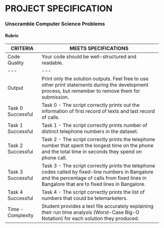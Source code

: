 # PROJECT SPECIFICATION

### Unscramble Computer Science Problems

#### Rubric

| CRITERIA | MEETS SPECIFICATIONS |
| --- | --- |
| Code Quality | Your code should be well-structured and readable. |
| --- | ---
| Output | Print only the solution outputs. Feel free to use other print statements during the development process, but remember to remove them for submission. |
| Task 0 Successful | Task 0 - The script correctly prints out the information of first record of texts and last record of calls. |
| Task 1 Successful | Task 1 - The script correctly prints number of distinct telephone numbers in the dataset. |
| Task 2 Successful | Task 2 - The script correctly prints the telephone number that spent the longest time on the phone and the total time in seconds they spend on phone call. |
| Task 3 Successful | Task 3 - The script correctly prints the telephone codes called by fixed-line numbers in Bangalore and the percentage of calls from fixed lines in Bangalore that are to fixed lines in Bangalore. |
| Task 4 Successful | Task 4 - The script correctly prints the list of numbers that could be telemarketers. |
| Time - Complexity | Student provides a text file accurately explaining their run time analysis (Worst-Case Big-O Notation) for each solution they produced. |